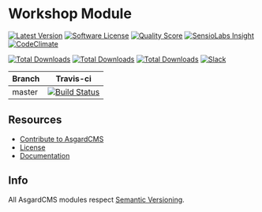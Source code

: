 # Workshop Module

[![Latest Version](https://img.shields.io/github/release/asgardcms/workshop.svg?style=flat-square)](https://github.com/asgardcms/workshop/releases)
[![Software License](https://img.shields.io/badge/license-MIT-brightgreen.svg?style=flat-square)](LICENSE.md)
[![Quality Score](https://img.shields.io/scrutinizer/g/asgardcms/workshop.svg?style=flat-square)](https://scrutinizer-ci.com/g/asgardcms/workshop)
[![SensioLabs Insight](https://img.shields.io/sensiolabs/i/d6258dc8-cd2a-4288-94a5-8a8089e6609e.svg)](https://insight.sensiolabs.com/projects/d6258dc8-cd2a-4288-94a5-8a8089e6609e)
[![CodeClimate](https://img.shields.io/codeclimate/github/AsgardCms/Blog.svg)](https://codeclimate.com/github/AsgardCms/Blog)

[![Total Downloads](https://img.shields.io/packagist/dd/asgardcms/workshop-module.svg?style=flat-square)](https://packagist.org/packages/asgardcms/workshop-module)
[![Total Downloads](https://img.shields.io/packagist/dm/asgardcms/workshop-module.svg?style=flat-square)](https://packagist.org/packages/asgardcms/workshop-module)
[![Total Downloads](https://img.shields.io/packagist/dt/asgardcms/workshop-module.svg?style=flat-square)](https://packagist.org/packages/asgardcms/workshop-module)
[![Slack](http://slack.asgardcms.com/badge.svg)](http://slack.asgardcms.com/)

| Branch | Travis-ci |
| ---------------- | --------------- |
| master  | [![Build Status](https://travis-ci.org/AsgardCms/Workshop.svg?branch=master)](https://travis-ci.org/AsgardCms/Workshop)  |

## Resources

- [Contribute to AsgardCMS](https://asgardcms.com/en/docs/getting-started/contributing)
- [License](LICENSE.md)
- [Documentation](http://asgardcms.com/docs/core-module/configuration)


## Info

All AsgardCMS modules respect [Semantic Versioning](http://semver.org/).
